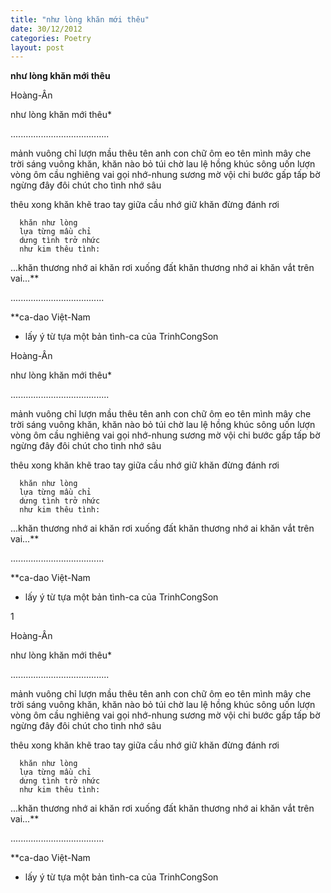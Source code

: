 ```yaml
---
title: "như lòng khăn mới thêu"
date: 30/12/2012
categories: Poetry
layout: post
---
```


**như lòng khăn mới thêu**

Hoàng-Ân


như lòng khăn mới thêu*

.......................................

mảnh vuông
chỉ lượn mầu thêu
tên anh con chữ
ôm eo tên mình
mây che trời sáng
vuông khăn,
khăn nào bỏ túi
chờ lau lệ hồng
khúc sông
uốn lượn
vòng ôm
cầu nghiêng vai
gọi nhớ-nhung
      sương mờ
vội chi bước gấp
      tấp bờ
ngừng đây đôi chút
cho tình
nhớ sâu

thêu xong khăn
khẽ
trao tay
giữa cầu nhớ
      giữ khăn
đừng đánh rơi

      khăn như lòng
      lựa từng mầu chỉ
      dưng tình trở nhức
      như kim thêu tình:

...khăn thương nhớ ai
   khăn rơi xuống đất
   khăn thương nhớ ai
   khăn vắt trên vai...**

.....................................

**ca-dao Việt-Nam
*  lấy ý từ tựa một
    bản tình-ca của
    TrinhCongSon

Hoàng-Ân


như lòng khăn mới thêu*

.......................................

mảnh vuông
chỉ lượn mầu thêu
tên anh con chữ
ôm eo tên mình
mây che trời sáng
vuông khăn,
khăn nào bỏ túi
chờ lau lệ hồng
khúc sông
uốn lượn
vòng ôm
cầu nghiêng vai
gọi nhớ-nhung
      sương mờ
vội chi bước gấp
      tấp bờ
ngừng đây đôi chút
cho tình
nhớ sâu

thêu xong khăn
khẽ
trao tay
giữa cầu nhớ
      giữ khăn
đừng đánh rơi

      khăn như lòng
      lựa từng mầu chỉ
      dưng tình trở nhức
      như kim thêu tình:

...khăn thương nhớ ai
   khăn rơi xuống đất
   khăn thương nhớ ai
   khăn vắt trên vai...**

.....................................

**ca-dao Việt-Nam
*  lấy ý từ tựa một
    bản tình-ca của
    TrinhCongSon

1


Hoàng-Ân


như lòng khăn mới thêu*

.......................................

mảnh vuông
chỉ lượn mầu thêu
tên anh con chữ
ôm eo tên mình
mây che trời sáng
vuông khăn,
khăn nào bỏ túi
chờ lau lệ hồng
khúc sông
uốn lượn
vòng ôm
cầu nghiêng vai
gọi nhớ-nhung
      sương mờ
vội chi bước gấp
      tấp bờ
ngừng đây đôi chút
cho tình
nhớ sâu

thêu xong khăn
khẽ
trao tay
giữa cầu nhớ
      giữ khăn
đừng đánh rơi

      khăn như lòng
      lựa từng mầu chỉ
      dưng tình trở nhức
      như kim thêu tình:

...khăn thương nhớ ai
   khăn rơi xuống đất
   khăn thương nhớ ai
   khăn vắt trên vai...**

.....................................

**ca-dao Việt-Nam
*  lấy ý từ tựa một
    bản tình-ca của
    TrinhCongSon
